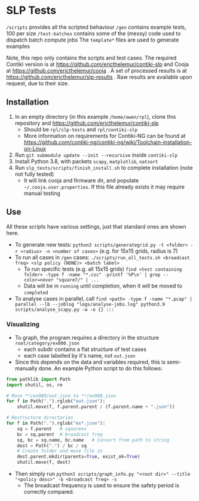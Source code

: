 # SLP Tests
`/scripts` provides all the scripted behaviour
`/gen` contains example tests, 100 per size 
`/test-batches` contains some of the (messy) code used to dispatch batch compute jobs
The `template*` files are used to generate examples

Note, this repo only contains the scripts and test cases. The required Contiki version is at https://github.com/ericthelemur/contiki-slp and Cooja at https://github.com/ericthelemur/cooja . A set of processed results is at https://github.com/ericthelemur/slp-results . Raw results are available upon request, due to their size.

## Installation
1. In an empty directory (in this example `/home/owen/rpl`), clone this repository and https://github.com/ericthelemur/contiki-slp
    - Should be `rpl/slp-tests` and `rpl/contiki-slp`
    - More information on requirements for Contiki-NG can be found at https://github.com/contiki-ng/contiki-ng/wiki/Toolchain-installation-on-Linux
3. Run `git submodule update --init --recursive` inside `contiki-slp`
2. Install Python 3.8, with packets `scapy`, `matplotlib`, `natsort`
3. Run `slp_tests/scripts/finish_install.sh` to complete installation (note not fully tested)
    - It will link cooja and firmware dir, and populate `~/.cooja.user.properties`. If this file already exists it may require manual testing

## Use
All these scripts have various settings, just that standard ones are shown here.

- To generate new tests: `python3 scripts/generategrid.py -t <folder> -r <radius> -n <number of cases>` (e.g. for 15x15 grids, radius is 7)
- To run all cases in `/gen` cases: `./scripts/run_all_tests.sh <broadcast freq> <slp policy (NONE)> <batch label>`
    - To run specific tests (e.g. all 15x15 grids) `find <test containing folder> -type f -name "*.csc" -printf '%P\n' | grep --color=never "square7/" | ...`
    - Data will be in `running` until completion, when it will be moved to `completed`
- To analyse cases in parallel, call `find <path> -type f -name "*.pcap" | parallel --lb --joblog "logs/analyse-jobs.log" python3.9 scripts/analyse_scapy.py -w -o {} :::`

### Visualizing
- To graph, the program requires a directory in the structure `root/category/ex000.json` 
    - each subdir contains a flat structure of test cases
    - each case labelled by it's name, not `out.json`
- Since this depends on the data and variables required, this is semi-manually done. An example Python script to do this follows:
```python
from pathlib import Path
import shutil, os, re

# Move **/ex000/out.json to **/ex000.json
for f in Path(".").rglob("out.json"):
    shutil.move(f, f.parent.parent / (f.parent.name + ".json"))

# Restructure directories
for f in Path(".").rglob("ex*.json"):
    sq = f.parent   # squarexx
    bc = sq.parent  # broadcast freq
    sq, bc = sq.name, bc.name   # Convert from path to string
    dest = Path(".") / bc / sq
    # Create folder and move file in
    dest.parent.mkdir(parents=True, exist_ok=True)
    shutil.move(f, dest)
```
- Then simply run `python3 scripts/graph_info.py "<root dir>" --title "<policy desc>" -b <broadcast freq> -s`
    - The broadcast frequency is used to ensure the safety period is correctly compared.